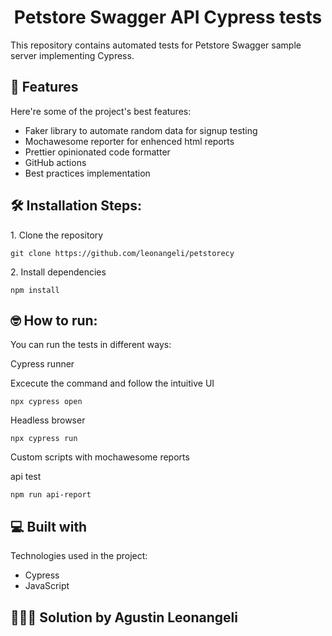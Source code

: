 <h1 align="center" id="title">Petstore Swagger API Cypress tests</h1>

<p id="description">This repository contains automated tests for Petstore Swagger sample server implementing Cypress.</p>

<h2>🧐 Features</h2>

Here're some of the project's best features:

- Faker library to automate random data for signup testing
- Mochawesome reporter for enhenced html reports
- Prettier opinionated code formatter
- GitHub actions
- Best practices implementation

<h2>🛠️ Installation Steps:</h2>

<p>1. Clone the repository</p>

```
git clone https://github.com/leonangeli/petstorecy
```

<p>2. Install dependencies</p>

```
npm install
```

<h2>🤓 How to run:</h2>

You can run the tests in different ways:

<p>Cypress runner</p>
Excecute the command and follow the intuitive UI

```
npx cypress open
```

<p>Headless browser</p>

```
npx cypress run
```

<p>Custom scripts with mochawesome reports</p>

api test

```
npm run api-report
```

<h2>💻 Built with</h2>

Technologies used in the project:

- Cypress
- JavaScript

<h2>👨🏼‍💻 Solution by Agustin Leonangeli </h2>
